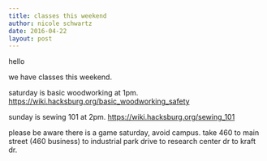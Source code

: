 ```yaml
---
title: classes this weekend
author: nicole schwartz
date: 2016-04-22
layout: post
---
```

hello

we have classes this weekend.

saturday is basic woodworking at 1pm. https://wiki.hacksburg.org/basic_woodworking_safety

sunday is sewing 101 at 2pm. https://wiki.hacksburg.org/sewing_101

please be aware there is a game saturday, avoid campus. take 460 to main street (460 business) to industrial park drive to research center dr to kraft dr.
